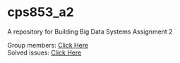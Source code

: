 # cps853_a2
A repository for Building Big Data Systems Assignment 2

Group members: [Click Here](https://dmitrymakhnin.github.io/cps853_a2/group.xml) <br />
Solved issues: [Click Here](https://github.com/dmitrymakhnin/cps853_a2/issues?q=is%3Aissue+is%3Aclosed)

